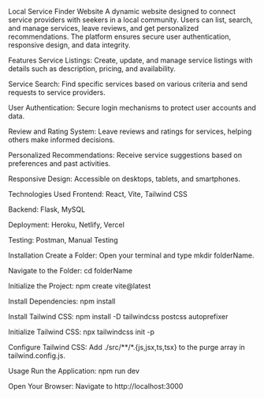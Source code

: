 Local Service Finder Website
A dynamic website designed to connect service providers with seekers in a local community. Users can list, search, and manage services, leave reviews, and get personalized recommendations. The platform ensures secure user authentication, responsive design, and data integrity.

Features
Service Listings: Create, update, and manage service listings with details such as description, pricing, and availability.

Service Search: Find specific services based on various criteria and send requests to service providers.

User Authentication: Secure login mechanisms to protect user accounts and data.

Review and Rating System: Leave reviews and ratings for services, helping others make informed decisions.

Personalized Recommendations: Receive service suggestions based on preferences and past activities.

Responsive Design: Accessible on desktops, tablets, and smartphones.

Technologies Used
Frontend: React, Vite, Tailwind CSS

Backend: Flask, MySQL

Deployment: Heroku, Netlify, Vercel

Testing: Postman, Manual Testing

Installation
Create a Folder: Open your terminal and type mkdir folderName.

Navigate to the Folder: cd folderName

Initialize the Project: npm create vite@latest

Install Dependencies: npm install

Install Tailwind CSS: npm install -D tailwindcss postcss autoprefixer

Initialize Tailwind CSS: npx tailwindcss init -p

Configure Tailwind CSS: Add ./src/**/*.{js,jsx,ts,tsx} to the purge array in tailwind.config.js.

Usage
Run the Application: npm run dev

Open Your Browser: Navigate to http://localhost:3000

